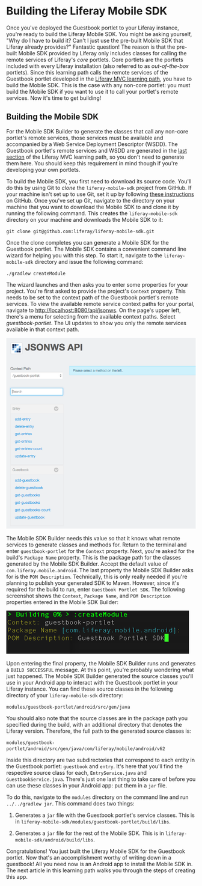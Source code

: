 # Building the Liferay Mobile SDK

Once you've deployed the Guestbook portlet to your Liferay instance, you're 
ready to build the Liferay Mobile SDK. You might be asking yourself, "Why do I 
have to build it? Can't I just use the pre-built Mobile SDK that Liferay already 
provides?" Fantastic question! The reason is that the pre-built Mobile SDK 
provided by Liferay only includes classes for calling the remote services of 
Liferay's *core* portlets. Core portlets are the portlets included with every 
Liferay installation (also referred to as *out-of-the-box* portlets). Since this 
learning path calls the remote services of the Guestbook portlet developed in 
the [Liferay MVC learning path](/learning-paths/-/knowledge_base/6-2/beginning-liferay-development), 
you have to build the Mobile SDK. This is the case with any non-core portlet: 
you must build the Mobile SDK if you want to use it to call your portlet's 
remote services. Now it's time to get building!

## Building the Mobile SDK

For the Mobile SDK Builder to generate the classes that call any non-core 
portlet's remote services, those services must be available and accompanied by a 
Web Service Deployment Descriptor (WSDD). The Guestbook portlet's remote 
services and WSDD are generated in the [last section](/learning-paths/-/knowledge_base/6-2/creating-web-services-for-your-application) 
of the Liferay MVC learning path, so you don't need to generate them here. You 
should keep this requirement in mind though if you're developing your own 
portlets.

To build the Mobile SDK, you first need to download its source code. You'll do 
this by using Git to *clone* the `liferay-mobile-sdk` project from GitHub. If 
your machine isn't set up to use Git, set it up by following [these instructions](https://help.github.com/articles/set-up-git/) 
on GitHub. Once you've set up Git, navigate to the directory on your machine 
that you want to download the Mobile SDK to and clone it by running the 
following command. This creates the `liferay-mobile-sdk` directory on your 
machine and downloads the Mobile SDK to it: 

    git clone git@github.com:liferay/liferay-mobile-sdk.git

Once the clone completes you can generate a Mobile SDK for the Guestbook 
portlet. The Mobile SDK contains a convenient command line wizard for helping 
you with this step. To start it, navigate to the `liferay-mobile-sdk` directory 
and issue the following command:

    ./gradlew createModule

The wizard launches and then asks you to enter some properties for your project. 
You're first asked to provide the project's `Context` property. This needs to be 
set to the context path of the Guestbook portlet's remote services. To view the 
available remote service context paths for your portal, navigate to 
[http://localhost:8080/api/jsonws](http://localhost:8080/api/jsonws). On the 
page's upper left, there's a menu for selecting from the available context 
paths. Select *guestbook-portlet*. The UI updates to show you only the remote 
services available in that context path. 

![Figure 1: The guestbook-portlet context path on the server.](../../images/remote-services-context.png)

The Mobile SDK Builder needs this value so that it knows what remote services to 
generate classes and methods for. Return to the terminal and enter 
`guestbook-portlet` for the `Context` property. Next, you're asked for the 
build's `Package Name` property. This is the package path for the classes 
generated by the Mobile SDK Builder. Accept the default value of 
`com.liferay.mobile.android`. The last property the Mobile SDK Builder asks for 
is the `POM Description`. Technically, this is only really needed if you're 
planning to publish your generated SDK to Maven. However, since it's required 
for the build to run, enter `Guestbook Portlet SDK`. The following screenshot 
shows the `Context`, `Package Name`, and `POM Description` properties entered in 
the Mobile SDK Builder:

![Figure 2: The command line wizard for building the Mobile SDK.](../../images/mobile-sdk-build-wizard.png)

Upon entering the final property, the Mobile SDK Builder runs and generates a 
`BUILD SUCCESSFUL` message. At this point, you're probably wondering what just 
happened. The Mobile SDK Builder generated the source classes you'll use in your 
Android app to interact with the Guestbook portlet in your Liferay instance. 
You can find these source classes in the following directory of your 
`liferay-mobile-sdk` directory:

    modules/guestbook-portlet/android/src/gen/java

You should also note that the source classes are in the package path you 
specified during the build, with an additional directory that denotes the 
Liferay version. Therefore, the full path to the generated source 
classes is:

    modules/guestbook-portlet/android/src/gen/java/com/liferay/mobile/android/v62

Inside this directory are two subdirectories that correspond to each entity in 
the Guestbook portlet: `guestbook` and `entry`. It's here that you'll find the 
respective source class for each, `EntryService.java` and 
`GuestbookService.java`. There's just one last thing to take care of before you 
can use these classes in your Android app: put them in a `jar` file.

To do this, navigate to the `modules` directory on the command line and run 
`../../gradlew jar`. This command does two things: 

1. Generates a `jar` file with the Guestbook portlet's service classes. This is 
    in `liferay-mobile-sdk/modules/guestbook-portlet/build/libs`.

2. Generates a `jar` file for the rest of the Mobile SDK. This is in 
    `liferay-mobile-sdk/android/build/libs`.

Congratulations! You just built the Liferay Mobile SDK for the Guestbook 
portlet. Now that's an accomplishment worthy of writing down in a guestbook! All 
you need now is an Android app to install the Mobile SDK in. The next article in 
this learning path walks you through the steps of creating this app. 
